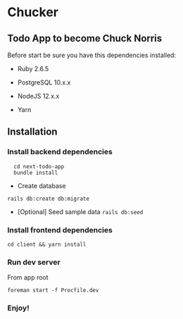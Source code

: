 # Chucker 
## Todo App to become Chuck Norris

Before start be sure you have this dependencies installed:

* Ruby 2.6.5

* PostgreSQL 10.x.x

* NodeJS 12.x.x

* Yarn

## Installation
### Install backend dependencies
```
  cd next-todo-app
  bundle install
```
* Create database

```
rails db:create db:migrate
```
* [Optional] Seed sample data
``
rails db:seed
``
### Install frontend dependencies
```
cd client && yarn install
```
### Run dev server
From app root
```
foreman start -f Procfile.dev
```
### Enjoy!

